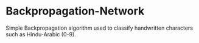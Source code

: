 # Backpropagation-Network
Simple Backpropagation algorithm used to classify handwritten characters such as Hindu-Arabic (0-9). 
